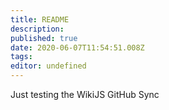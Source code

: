 ```yaml
---
title: README
description: 
published: true
date: 2020-06-07T11:54:51.008Z
tags: 
editor: undefined
---
```


Just testing the WikiJS GitHub Sync
